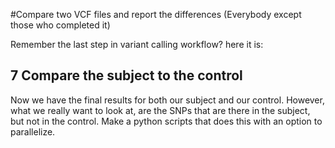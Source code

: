 #Compare two VCF files and report the differences (Everybody except those who completed it)

Remember the last step in variant calling workflow? here it is:

7 Compare the subject to the control
-------------------------------------
Now we have the final results for both our subject and our control. However, what we really
want to look at, are the SNPs that are there in the subject, but not in the control. Make a
python scripts that does this with an option to parallelize. 

